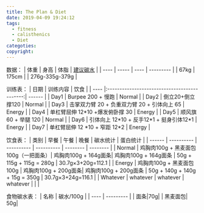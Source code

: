 ```yaml
---
title: The Plan & Diet
date: 2019-04-09 19:24:12
tags:
  - fitness
  - calisthenics
  - Diet
categoties:
copyright:
---
```


数据：
| 体重 | 身高  | 体脂 | [建议碳水](https://www.calculator.net/carbohydrate-calculator.html)  |
| ---- | ----- | ---- | --------- |
| 67kg | 175cm |      | 276g-335g-379g |

训练表：
| 日期 |                   训练内容                   | 饮食   |
| ---- |:--------------------------------------------:| ------ |
| Day1 |              Burpee 200 + 慢跑               | Normal |
| Day2 |               倒立20+倒立撑120               | Normal |
| Day3 | 击掌双力臂 20 + 负重双力臂 20 +  引体向上 65 | Energy |
| Day4 |       单杠臂屈伸 12\*10 +爆发俯卧撑 30       | Energy |
| Day5 |             顺风旗 60 + 举腿 120             | Normal |
| Day6 | 引体向上 12\*10 + 反手12\*1 + 挺身引体12\*1  | Energy |
| Day7 |       单杠臂屈伸 12 \*10 + 窄距 12\*2        | Energy |

饮食表：
| 类别   | 早餐       | 午餐       | 晚餐       | 碳水统计 | 蛋白统计 |
| ------ | ---------- | ---------- | ---------- | -------- | -------- |
| Normal | 鸡胸肉100g + 黑麦面包100g（一把面条）| 鸡胸肉100g + 164g面条| 鸡胸肉100g + 164g面条 | 50g + 115g + 115g = 280g          |  30.7g×3+20g=112.1        |
| Energy | 鸡胸肉100g + 黑麦面包100g | 鸡胸肉100g + 200g面条| 鸡胸肉100g + 200g面条 | 50g + 140g + 140g + 15g = 350g     |   30.7g×3+24g=116.1       |
|  Whatever |    whatever   |   whatever         |  whatever          |          |          |

食物碳水表：
| 名称 | 碳水/100g |
| ---- | --------- |
| 面条|70g|
| 黑麦面包| 50g|
